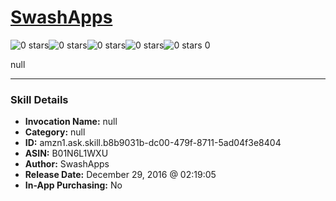 # [SwashApps](http://alexa.amazon.com/#skills/amzn1.ask.skill.b8b9031b-dc00-479f-8711-5ad04f3e8404)
![0 stars](../../images/ic_star_border_black_18dp_1x.png)![0 stars](../../images/ic_star_border_black_18dp_1x.png)![0 stars](../../images/ic_star_border_black_18dp_1x.png)![0 stars](../../images/ic_star_border_black_18dp_1x.png)![0 stars](../../images/ic_star_border_black_18dp_1x.png) 0

null

***

### Skill Details

* **Invocation Name:** null
* **Category:** null
* **ID:** amzn1.ask.skill.b8b9031b-dc00-479f-8711-5ad04f3e8404
* **ASIN:** B01N6L1WXU
* **Author:** SwashApps
* **Release Date:** December 29, 2016 @ 02:19:05
* **In-App Purchasing:** No
